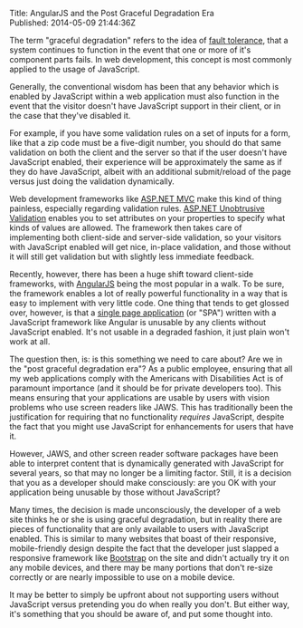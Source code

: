 Title: AngularJS and the Post Graceful Degradation Era  
Published: 2014-05-09 21:44:36Z 
  
The term "graceful degradation" refers to the idea of <a href="http://en.wikipedia.org/wiki/Graceful_degradation" target="_blank">fault tolerance</a>, that a system continues to function in the event that one or more of it's component parts fails. In web development, this concept is most commonly applied to the usage of JavaScript.

Generally, the conventional wisdom has been that any behavior which is enabled by JavaScript within a web application must also function in the event that the visitor doesn't have JavaScript support in their client, or in the case that they've disabled it.

For example, if you have some validation rules on a set of inputs for a form, like that a zip code must be a five-digit number, you should do that same validation on both the client and the server so that if the user doesn't have JavaScript enabled, their experience will be approximately the same as if they do have JavaScript, albeit with an additional submit/reload of the page versus just doing the validation dynamically.

Web development frameworks like <a href="http://www.asp.net/mvc" target="_blank">ASP.NET MVC</a> make this kind of thing painless, especially regarding validation rules. <a href="http://bradwilson.typepad.com/blog/2010/10/mvc3-unobtrusive-validation.html" target="_blank">ASP.NET Unobtrusive Validation</a> enables you to set attributes on your properties to specify what kinds of values are allowed. The framework then takes care of implementing both client-side and server-side validation, so your visitors with JavaScript enabled will get nice, in-place validation, and those without it will still get validation but with slightly less immediate feedback.

Recently, however, there has been a huge shift toward client-side frameworks, with <a href="https://angularjs.org/" target="_blank">AngularJS</a> being the most popular in a walk. To be sure, the framework enables a lot of really powerful functionality in a way that is easy to implement with very little code. One thing that tends to get glossed over, however, is that a <a href="http://en.wikipedia.org/wiki/Single-page_application" target="_blank">single page application</a> (or "SPA") written with a JavaScript framework like Angular is unusable by any clients without JavaScript enabled. It's not usable in a degraded fashion, it just plain won't work at all.

The question then, is: is this something we need to care about? Are we in the "post graceful degradation era"? As a public employee, ensuring that all my web applications comply with the Americans with Disabilities Act is of paramount importance (and it should be for private developers too). This means ensuring that your applications are usable by users with vision problems who use screen readers like JAWS. This has traditionally been the justification for requiring that no functionality <em>requires</em> JavaScript, despite the fact that you might use JavaScript for enhancements for users that have it.

However, JAWS, and other screen reader software packages have been able to interpret content that is dynamically generated with JavaScript for several years, so that may no longer be a limiting factor. Still, it is a decision that you as a developer should make consciously: are you OK with your application being unusable by those without JavaScript?

Many times, the decision is made unconsciously, the developer of a web site thinks he or she is using graceful degradation, but in reality there are pieces of functionality that are only available to users with JavaScript enabled. This is similar to many websites that boast of their responsive, mobile-friendly design despite the fact that the developer just slapped a responsive framework like <a href="http://getbootstrap.com/" target="_blank">Bootstrap</a> on the site and didn't actually try it on any mobile devices, and there may be many portions that don't re-size correctly or are nearly impossible to use on a mobile device.

It may be better to simply be upfront about not supporting users without JavaScript versus pretending you do when really you don't. But either way, it's something that you should be aware of, and put some thought into.